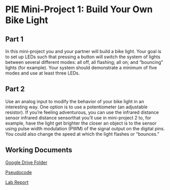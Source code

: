 # PIE Mini-Project 1: Build Your Own Bike Light

## Part 1
In this mini-project you and your partner will build a bike light.  Your goal is to set up LEDs such that pressing a button will switch the system of lights between several different modes: all off, all flashing; all on; and “bouncing” lights (for example).  Your system should demonstrate a minimum of five modes and use at least three LEDs.

## Part 2
Use an analog input to modify the behavior of your bike light in an interesting way. One option is to use a potentiometer (an adjustable resistor). If you’re feeling adventurous, you can use the infrared distance sensor infrared distance sensorthat you’ll use in mini-project 2 to, for example, have the light get brighter the closer an object is to the sensor using pulse width modulation (PWM) of the signal output on the digital pins. You could also change the speed at which the light flashes or “bounces.”

## Working Documents
[Google Drive Folder](https://drive.google.com/drive/folders/1ru0ywoAPzcHrbpzM2inHj1PqVmzIJyZh?usp=sharing)

[Pseudocode](https://docs.google.com/document/d/1J2l3d-zSyXXNblsgTHbf1kkJlxpHH6XBYPKLE2XZw8c/edit?usp=sharing)

[Lab Report](https://docs.google.com/document/d/1I86XMl9raORzzZLItwdAOqMjU1DtyStxAQ_B8wu0wvw/edit?usp=sharing)
